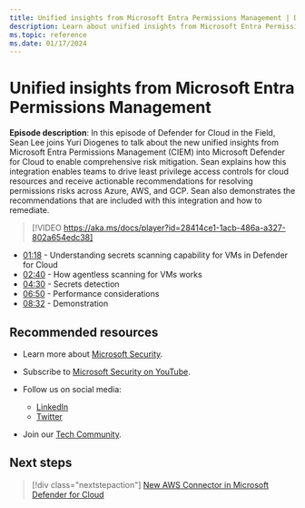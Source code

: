 ```yaml
---
title: Unified insights from Microsoft Entra Permissions Management | Defender for Cloud in the field
description: Learn about unified insights from Microsoft Entra Permissions Management
ms.topic: reference
ms.date: 01/17/2024
---
```


# Unified insights from Microsoft Entra Permissions Management

**Episode description**: In this episode of Defender for Cloud in the Field, Sean Lee joins Yuri Diogenes to talk about the new unified insights from Microsoft Entra Permissions Management (CIEM) into Microsoft Defender for Cloud to enable comprehensive risk mitigation. Sean explains how this integration enables teams to drive least privilege access controls for cloud resources and receive actionable recommendations for resolving permissions risks across Azure, AWS, and GCP. Sean also demonstrates the recommendations that are included with this integration and how to remediate.

> [!VIDEO https://aka.ms/docs/player?id=28414ce1-1acb-486a-a327-802a654edc38]

- [01:18](/shows/mdc-in-the-field/agentless-secret-scanning-for-virtual-machines#time=01m18s) - Understanding secrets scanning capability for VMs in Defender for Cloud
- [02:40](/shows/mdc-in-the-field/agentless-secret-scanning-for-virtual-machines#time=02m40s) - How agentless scanning for VMs works
- [04:30](/shows/mdc-in-the-field/agentless-secret-scanning-for-virtual-machines#time=04m30s) - Secrets detection
- [06:50](/shows/mdc-in-the-field/agentless-secret-scanning-for-virtual-machines#time=06m50s) - Performance considerations
- [08:32](/shows/mdc-in-the-field/agentless-secret-scanning-for-virtual-machines#time=08m32s) - Demonstration

## Recommended resources

- Learn more about [Microsoft Security](https://msft.it/6002T9HQY).
- Subscribe to [Microsoft Security on YouTube](https://www.youtube.com/playlist?list=PL3ZTgFEc7LysiX4PfHhdJPR7S8mGO14YS).



- Follow us on social media:

  - [LinkedIn](https://www.linkedin.com/showcase/microsoft-security/)
  - [Twitter](https://twitter.com/msftsecurity)

- Join our [Tech Community](https://aka.ms/SecurityTechCommunity).

## Next steps

> [!div class="nextstepaction"]
> [New AWS Connector in Microsoft Defender for Cloud](episode-one.md)
